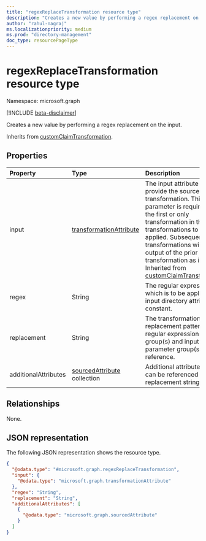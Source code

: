 ```yaml
---
title: "regexReplaceTransformation resource type"
description: "Creates a new value by performing a regex replacement on the input."
author: "rahul-nagraj"
ms.localizationpriority: medium
ms.prod: "directory-management"
doc_type: resourcePageType
---
```


# regexReplaceTransformation resource type

Namespace: microsoft.graph

[!INCLUDE [beta-disclaimer](../../includes/beta-disclaimer.md)]

Creates a new value by performing a regex replacement on the input.

Inherits from [customClaimTransformation](../resources/customclaimtransformation.md).

## Properties
|Property|Type|Description|
|:---|:---|:---|
|input|[transformationAttribute](../resources/transformationattribute.md)|The input attribute that will provide the source for the transformation. This parameter is required if it is the first or only transformation in the list of transformations to be applied. Subsequent transformations will use the output of the prior transformation as input. Inherited from [customClaimTransformation](../resources/customclaimtransformation.md).|
|regex|String|The regular expression which is to be applied on the input directory attribute or constant.|
|replacement|String|The transformation output replacement pattern with regular expression output group(s) and input parameter group(s) reference.|
|additionalAttributes|[sourcedAttribute](../resources/sourcedattribute.md) collection|Additional attributes that can be referenced within the replacement string.|

## Relationships
None.

## JSON representation
The following JSON representation shows the resource type.
<!-- {
  "blockType": "resource",
  "@odata.type": "microsoft.graph.regexReplaceTransformation"
}
-->
``` json
{
  "@odata.type": "#microsoft.graph.regexReplaceTransformation",
  "input": {
    "@odata.type": "microsoft.graph.transformationAttribute"
  },
  "regex": "String",
  "replacement": "String",
  "additionalAttributes": [
    {
      "@odata.type": "microsoft.graph.sourcedAttribute"
    }
  ]
}
```
